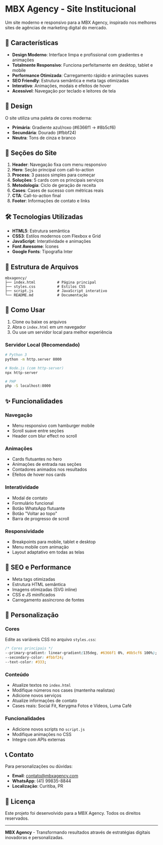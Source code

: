 # MBX Agency - Site Institucional

Um site moderno e responsivo para a MBX Agency, inspirado nos melhores sites de agências de marketing digital do mercado.

## 🚀 Características

- **Design Moderno**: Interface limpa e profissional com gradientes e animações
- **Totalmente Responsivo**: Funciona perfeitamente em desktop, tablet e mobile
- **Performance Otimizada**: Carregamento rápido e animações suaves
- **SEO Friendly**: Estrutura semântica e meta tags otimizadas
- **Interativo**: Animações, modais e efeitos de hover
- **Acessível**: Navegação por teclado e leitores de tela

## 🎨 Design

O site utiliza uma paleta de cores moderna:
- **Primária**: Gradiente azul/roxo (#6366f1 → #8b5cf6)
- **Secundária**: Dourado (#fbbf24)
- **Neutra**: Tons de cinza e branco

## 📱 Seções do Site

1. **Header**: Navegação fixa com menu responsivo
2. **Hero**: Seção principal com call-to-action
3. **Process**: 3 passos simples para começar
4. **Soluções**: 5 cards com os principais serviços
5. **Metodologia**: Ciclo de geração de receita
6. **Cases**: Cases de sucesso com métricas reais
7. **CTA**: Call-to-action final
8. **Footer**: Informações de contato e links

## 🛠️ Tecnologias Utilizadas

- **HTML5**: Estrutura semântica
- **CSS3**: Estilos modernos com Flexbox e Grid
- **JavaScript**: Interatividade e animações
- **Font Awesome**: Ícones
- **Google Fonts**: Tipografia Inter

## 📁 Estrutura de Arquivos

```
mbxagency/
├── index.html          # Página principal
├── styles.css          # Estilos CSS
├── script.js           # JavaScript interativo
└── README.md           # Documentação
```

## 🚀 Como Usar

1. Clone ou baixe os arquivos
2. Abra o `index.html` em um navegador
3. Ou use um servidor local para melhor experiência

### Servidor Local (Recomendado)

```bash
# Python 3
python -m http.server 8000

# Node.js (com http-server)
npx http-server

# PHP
php -S localhost:8000
```

## ✨ Funcionalidades

### Navegação
- Menu responsivo com hamburger mobile
- Scroll suave entre seções
- Header com blur effect no scroll

### Animações
- Cards flutuantes no hero
- Animações de entrada nas seções
- Contadores animados nos resultados
- Efeitos de hover nos cards

### Interatividade
- Modal de contato
- Formulário funcional
- Botão WhatsApp flutuante
- Botão "Voltar ao topo"
- Barra de progresso de scroll

### Responsividade
- Breakpoints para mobile, tablet e desktop
- Menu mobile com animação
- Layout adaptativo em todas as telas

## 🎯 SEO e Performance

- Meta tags otimizadas
- Estrutura HTML semântica
- Imagens otimizadas (SVG inline)
- CSS e JS minificados
- Carregamento assíncrono de fontes

## 🔧 Personalização

### Cores
Edite as variáveis CSS no arquivo `styles.css`:

```css
/* Cores principais */
--primary-gradient: linear-gradient(135deg, #6366f1 0%, #8b5cf6 100%);
--secondary-color: #fbbf24;
--text-color: #333;
```

### Conteúdo
- Atualize textos no `index.html`
- Modifique números nos cases (mantenha realistas)
- Adicione novos serviços
- Atualize informações de contato
- Cases reais: Social Fit, Kerygma Fotos e Vídeos, Luma Café

### Funcionalidades
- Adicione novos scripts no `script.js`
- Modifique animações no CSS
- Integre com APIs externas

## 📞 Contato

Para personalizações ou dúvidas:
- **Email**: contato@mbxagency.com
- **WhatsApp**: (41) 99835-8844
- **Localização**: Curitiba, PR

## 📄 Licença

Este projeto foi desenvolvido para a MBX Agency. Todos os direitos reservados.

---

**MBX Agency** - Transformando resultados através de estratégias digitais inovadoras e personalizadas.